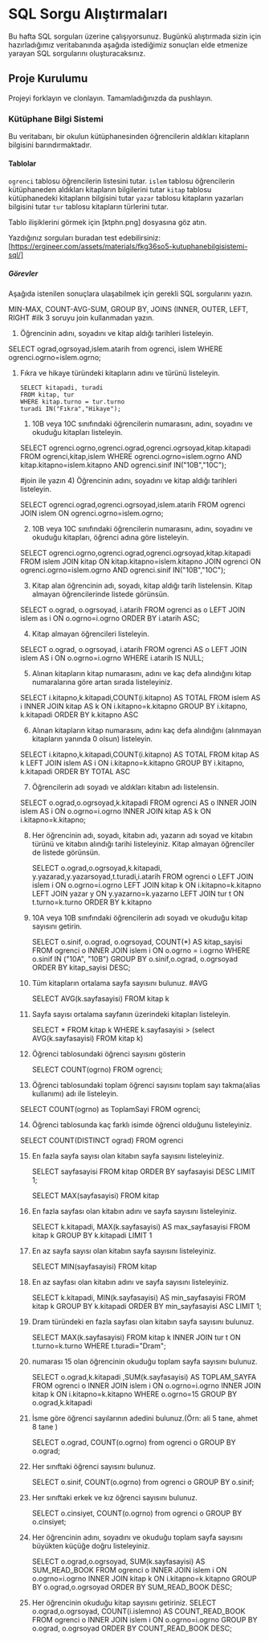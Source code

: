 # SQL Sorgu Alıştırmaları

Bu hafta SQL sorguları üzerine çalışıyorsunuz. Bugünkü alıştırmada sizin için hazırladığımız veritabanında aşağıda istediğimiz sonuçları elde etmenize yarayan SQL sorgularını oluşturacaksınız.

## Proje Kurulumu

Projeyi forklayın ve clonlayın. Tamamladığınızda da pushlayın.

### Kütüphane Bilgi Sistemi

Bu veritabanı, bir okulun kütüphanesinden öğrencilerin aldıkları kitapların bilgisini barındırmaktadır.

#### Tablolar

`ogrenci` tablosu öğrencilerin listesini tutar.
`islem` tablosu öğrencilerin kütüphaneden aldıkları kitapların bilgilerini tutar
`kitap` tablosu kütüphanedeki kitapların bilgisini tutar
`yazar` tablosu kitapların yazarları bilgisini tutar
`tur` tablosu kitapların türlerini tutar.

Tablo ilişiklerini görmek için [ktphn.png] dosyasına göz atın.

Yazdığınız sorguları buradan test edebilirsiniz: [https://ergineer.com/assets/materials/fkg36so5-kutuphanebilgisistemi-sql/]

##### Görevler

Aşağıda istenilen sonuçlara ulaşabilmek için gerekli SQL sorgularını yazın.

MIN-MAX, COUNT-AVG-SUM, GROUP BY, JOINS (INNER, OUTER, LEFT, RIGHT
#ilk 3 soruyu join kullanmadan yazın.

1. Öğrencinin adını, soyadını ve kitap aldığı tarihleri listeleyin.

SELECT ograd,ogrsoyad,islem.atarih from ogrenci, islem WHERE ogrenci.ogrno=islem.ogrno;

1.  Fıkra ve hikaye türündeki kitapların adını ve türünü listeleyin.

        SELECT kitapadi, turadi
        FROM kitap, tur
        WHERE kitap.turno = tur.turno
        turadi IN("Fıkra","Hikaye");

    1. 10B veya 10C sınıfındaki öğrencilerin numarasını, adını, soyadını ve okuduğu kitapları listeleyin.

    SELECT ogrenci.ogrno,ogrenci.ograd,ogrenci.ogrsoyad,kitap.kitapadi
    FROM ogrenci,kitap,islem
    WHERE ogrenci.ogrno=islem.ogrno
    AND kitap.kitapno=islem.kitapno
    AND ogrenci.sinif IN("10B","10C");

    #join ile yazın 4) Öğrencinin adını, soyadını ve kitap aldığı tarihleri listeleyin.

    SELECT ogrenci.ograd,ogrenci.ogrsoyad,islem.atarih
    FROM ogrenci
    JOIN islem ON ogrenci.ogrno=islem.ogrno;

    2. 10B veya 10C sınıfındaki öğrencilerin numarasını, adını, soyadını ve okuduğu kitapları, öğrenci adına göre listeleyin.

    SELECT ogrenci.ogrno,ogrenci.ograd,ogrenci.ogrsoyad,kitap.kitapadi FROM islem
    JOIN kitap ON kitap.kitapno=islem.kitapno
    JOIN ogrenci ON ogrenci.ogrno=islem.ogrno
    AND ogrenci.sinif IN("10B","10C");

    3. Kitap alan öğrencinin adı, soyadı, kitap aldığı tarih listelensin. Kitap almayan öğrencilerinde listede görünsün.

    SELECT o.ograd, o.ogrsoyad, i.atarih FROM ogrenci as o
    LEFT JOIN islem as i
    ON o.ogrno=i.ogrno
    ORDER BY i.atarih ASC;

    4. Kitap almayan öğrencileri listeleyin.

    SELECT o.ograd, o.ogrsoyad, i.atarih FROM ogrenci AS o
    LEFT JOIN islem AS i
    ON o.ogrno=i.ogrno
    WHERE i.atarih IS NULL;

    5. Alınan kitapların kitap numarasını, adını ve kaç defa alındığını kitap numaralarına göre artan sırada listeleyiniz.

    SELECT i.kitapno,k.kitapadi,COUNT(i.kitapno) AS TOTAL
    FROM islem AS i
    INNER JOIN kitap AS k
    ON i.kitapno=k.kitapno
    GROUP BY i.kitapno, k.kitapadi
    ORDER BY k.kitapno ASC

    6. Alınan kitapların kitap numarasını, adını kaç defa alındığını (alınmayan kitapların yanında 0 olsun) listeleyin.

    SELECT i.kitapno,k.kitapadi,COUNT(i.kitapno) AS TOTAL
    FROM kitap AS k
    LEFT JOIN islem AS i
    ON i.kitapno=k.kitapno
    GROUP BY i.kitapno, k.kitapadi
    ORDER BY TOTAL ASC

    7. Öğrencilerin adı soyadı ve aldıkları kitabın adı listelensin.

    SELECT o.ograd,o.ogrsoyad,k.kitapadi FROM ogrenci AS o
    INNER JOIN islem AS i
    ON o.ogrno=i.ogrno
    INNER JOIN kitap AS k
    ON i.kitapno=k.kitapno;

    8. Her öğrencinin adı, soyadı, kitabın adı, yazarın adı soyad ve kitabın türünü ve kitabın alındığı tarihi listeleyiniz. Kitap almayan öğrenciler de listede görünsün.

       SELECT o.ograd,o.ogrsoyad,k.kitapadi, y.yazarad,y.yazarsoyad,t.turadi,i.atarih
       FROM ogrenci o
       LEFT JOIN islem i
       ON o.ogrno=i.ogrno
       LEFT JOIN kitap k
       ON i.kitapno=k.kitapno
       LEFT JOIN yazar y
       ON y.yazarno=k.yazarno
       LEFT JOIN tur t
       ON t.turno=k.turno
       ORDER BY k.kitapno

    9. 10A veya 10B sınıfındaki öğrencilerin adı soyadı ve okuduğu kitap sayısını getirin.

       SELECT o.sinif, o.ograd, o.ogrsoyad, COUNT(\*) AS kitap_sayisi
       FROM ogrenci o
       INNER JOIN islem i
       ON o.ogrno = i.ogrno
       WHERE o.sinif IN ("10A", "10B")
       GROUP BY o.sinif,o.ograd, o.ogrsoyad
       ORDER BY kitap_sayisi DESC;

    10. Tüm kitapların ortalama sayfa sayısını bulunuz.
        #AVG

        SELECT AVG(k.sayfasayisi) FROM kitap k

    11. Sayfa sayısı ortalama sayfanın üzerindeki kitapları listeleyin.

        SELECT \* FROM kitap k
        WHERE k.sayfasayisi > (select AVG(k.sayfasayisi)
        FROM kitap k)

    12. Öğrenci tablosundaki öğrenci sayısını gösterin

        SELECT COUNT(ogrno) FROM ogrenci;

    13. Öğrenci tablosundaki toplam öğrenci sayısını toplam sayı takma(alias kullanımı) adı ile listeleyin.

    SELECT COUNT(ogrno) as ToplamSayi FROM ogrenci;

    14. Öğrenci tablosunda kaç farklı isimde öğrenci olduğunu listeleyiniz.

    SELECT COUNT(DISTINCT ograd) FROM ogrenci

    15. En fazla sayfa sayısı olan kitabın sayfa sayısını listeleyiniz.

        SELECT sayfasayisi FROM kitap
        ORDER BY sayfasayisi DESC
        LIMIT 1;

        SELECT MAX(sayfasayisi) FROM kitap

    1.  En fazla sayfası olan kitabın adını ve sayfa sayısını listeleyiniz.

        SELECT k.kitapadi, MAX(k.sayfasayisi) AS max_sayfasayisi
        FROM kitap k
        GROUP BY k.kitapadi
        LIMIT 1

    1.  En az sayfa sayısı olan kitabın sayfa sayısını listeleyiniz.

        SELECT MIN(sayfasayisi) FROM kitap

    1.  En az sayfası olan kitabın adını ve sayfa sayısını listeleyiniz.

        SELECT k.kitapadi, MIN(k.sayfasayisi) AS min_sayfasayisi
        FROM kitap k
        GROUP BY k.kitapadi
        ORDER BY min_sayfasayisi ASC
        LIMIT 1;

    1.  Dram türündeki en fazla sayfası olan kitabın sayfa sayısını bulunuz.

        SELECT MAX(k.sayfasayisi) FROM kitap k
        INNER JOIN tur t
        ON t.turno=k.turno
        WHERE t.turadi="Dram";

    1.  numarası 15 olan öğrencinin okuduğu toplam sayfa sayısını bulunuz.

        SELECT o.ograd,k.kitapadi ,SUM(k.sayfasayisi) AS TOPLAM_SAYFA
        FROM ogrenci o
        INNER JOIN islem i
        ON o.ogrno=i.ogrno
        INNER JOIN kitap k
        ON i.kitapno=k.kitapno
        WHERE o.ogrno=15
        GROUP BY o.ograd,k.kitapadi

    1.  İsme göre öğrenci sayılarının adedini bulunuz.(Örn: ali 5 tane, ahmet 8 tane )

        SELECT o.ograd, COUNT(o.ogrno) from ogrenci o
        GROUP BY o.ograd;

    1.  Her sınıftaki öğrenci sayısını bulunuz.

        SELECT o.sinif, COUNT(o.ogrno) from ogrenci o
        GROUP BY o.sinif;

    1.  Her sınıftaki erkek ve kız öğrenci sayısını bulunuz.

        SELECT o.cinsiyet, COUNT(o.ogrno) from ogrenci o
        GROUP BY o.cinsiyet;

    1.  Her öğrencinin adını, soyadını ve okuduğu toplam sayfa sayısını büyükten küçüğe doğru listeleyiniz.

        SELECT o.ograd,o.ogrsoyad, SUM(k.sayfasayisi) AS SUM_READ_BOOK FROM ogrenci o
        INNER JOIN islem i
        ON o.ogrno=i.ogrno
        INNER JOIN kitap k
        ON i.kitapno=k.kitapno
        GROUP BY o.ograd,o.ogrsoyad
        ORDER BY SUM_READ_BOOK DESC;

    1.  Her öğrencinin okuduğu kitap sayısını getiriniz.
        SELECT o.ograd,o.ogrsoyad, COUNT(i.islemno) AS COUNT_READ_BOOK
        FROM ogrenci o
        INNER JOIN islem i
        ON o.ogrno=i.ogrno
        GROUP BY o.ograd, o.ogrsoyad
        ORDER BY COUNT_READ_BOOK DESC;
